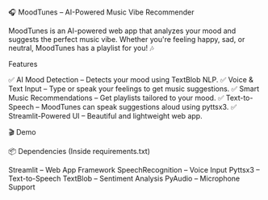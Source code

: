 🎧 MoodTunes – AI-Powered Music Vibe Recommender

MoodTunes is an AI-powered web app that analyzes your mood and suggests the perfect music vibe. Whether you're feeling happy, sad, or neutral, MoodTunes has a playlist for you! 🎶

Features

✅ AI Mood Detection – Detects your mood using TextBlob NLP.
✅ Voice & Text Input – Type or speak your feelings to get music suggestions.
✅ Smart Music Recommendations – Get playlists tailored to your mood.
✅ Text-to-Speech – MoodTunes can speak suggestions aloud using pyttsx3.
✅ Streamlit-Powered UI – Beautiful and lightweight web app.

🎬 Demo

📦 Dependencies (Inside requirements.txt)

Streamlit – Web App Framework
SpeechRecognition – Voice Input
Pyttsx3 – Text-to-Speech
TextBlob – Sentiment Analysis
PyAudio – Microphone Support

